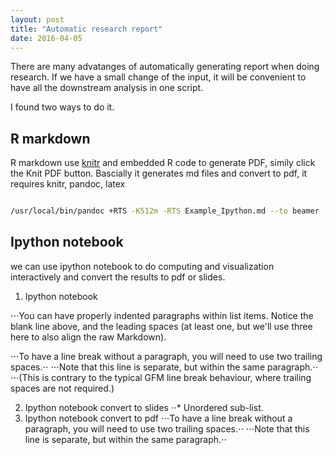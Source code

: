 ```yaml
---
layout: post
title: "Automatic research report"
date: 2016-04-05
---
```



There are many advatanges of automatically generating report when doing research. 
If we have a small change of the input, it will be convenient to have all the downstream analysis in one script.

I found two ways to do it.

## R markdown 
R markdown use [knitr](http://yihui.name/knitr/) and embedded R code to generate PDF, simily click the Knit PDF button. 
Bascially it generates md files and convert to pdf, it requires knitr, pandoc, latex

``` bash

/usr/local/bin/pandoc +RTS -K512m -RTS Example_Ipython.md --to beamer --from markdown+autolink_bare_uris+ascii_identifiers+tex_math_single_backslash-implicit_figures --output wgs.call.compare.20160112.revised.pdf --highlight-style tango --latex-engine /Library/TeX/texbin/pdflatex

```
## Ipython notebook

we can use ipython notebook to do computing and visualization interactively and convert the results to pdf or slides.

1. Ipython notebook

⋅⋅⋅You can have properly indented paragraphs within list items. Notice the blank line above, and the leading spaces (at least one, but we'll use three here to also align the raw Markdown).

⋅⋅⋅To have a line break without a paragraph, you will need to use two trailing spaces.⋅⋅
⋅⋅⋅Note that this line is separate, but within the same paragraph.⋅⋅
⋅⋅⋅(This is contrary to the typical GFM line break behaviour, where trailing spaces are not required.)

2. Ipython notebook convert to slides
⋅⋅* Unordered sub-list.
3. Ipython notebook convert to pdf
⋅⋅⋅To have a line break without a paragraph, you will need to use two trailing spaces.⋅⋅
⋅⋅⋅Note that this line is separate, but within the same paragraph.⋅⋅

